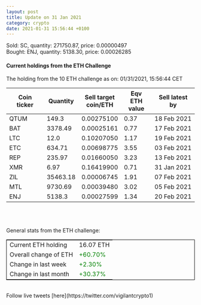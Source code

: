 ```yaml
---
layout: post
title: Update on 31 Jan 2021
category: crypto
date: 2021-01-31 15:56:44 +0100
---
```

<!-- Global site tag (gtag.js) - Google Analytics -->
<script async src="https://www.googletagmanager.com/gtag/js?id=UA-103831149-5"></script>
<script>
  window.dataLayer = window.dataLayer || [];
  function gtag(){dataLayer.push(arguments);}
  gtag('js', new Date());

  gtag('config', 'UA-103831149-5');
</script>
Sold: SC, quantity:    271750.87, price:   0.00000497<br>Bought: ENJ, quantity:      5138.30, price:   0.00026285<br>

#### Current holdings from the ETH Challenge

The holding from the 10 ETH challenge as on: 01/31/2021, 15:56:44 CET

|Coin ticker|Quantity|Sell target<br>coin/ETH|Eqv ETH<br>value|Sell latest by|
|-----------|--------|-----------|-----------|--------------|
QTUM|149.3|  0.00275100|0.37|18 Feb 2021|
BAT|3378.49|  0.00025161|0.77|17 Feb 2021|
LTC|12.0|  0.10207050|1.17|19 Feb 2021|
ETC|634.71|  0.00698775|3.55|03 Feb 2021|
REP|235.97|  0.01660050|3.23|13 Feb 2021|
XMR|6.97|  0.16419900|0.71|31 Jan 2021|
ZIL|35463.18|  0.00006745|1.91|07 Feb 2021|
MTL|9730.69|  0.00039480|3.02|05 Feb 2021|
ENJ|5138.3|  0.00027599|1.34|20 Feb 2021|

<br>
<br>
<br>
General stats from the ETH challenge:

<table style="border:1px solid black;margin-left:auto;margin-right:auto;">
	<tbody>
	<tr>
		<td>Current ETH holding</td>
		<td>     16.07 ETH</td>
	</tr>
	<tr>
		<td>Overall change of ETH</td>
		<td><font color="green">+60.70%</font></td>
	</tr>
	<tr>
		<td>Change in last week</td>
		<td><font color="green">+2.30%</font></td>
	</tr>
	<tr>
		<td>Change in last month</td>
		<td><font color="green">+30.37%</font></td>
	</tr>
	</tbody>
</table>

<br>
Follow live tweets [here](https://twitter.com/vigilantcrypto1)
<br>
<br>